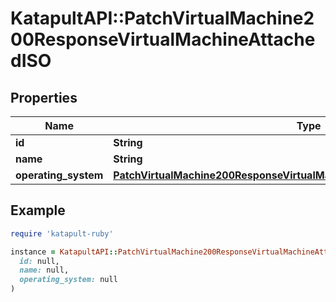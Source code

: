 # KatapultAPI::PatchVirtualMachine200ResponseVirtualMachineAttachedISO

## Properties

| Name | Type | Description | Notes |
| ---- | ---- | ----------- | ----- |
| **id** | **String** |  | [optional] |
| **name** | **String** |  | [optional] |
| **operating_system** | [**PatchVirtualMachine200ResponseVirtualMachineAttachedISOOperatingSystem**](PatchVirtualMachine200ResponseVirtualMachineAttachedISOOperatingSystem.md) |  | [optional] |

## Example

```ruby
require 'katapult-ruby'

instance = KatapultAPI::PatchVirtualMachine200ResponseVirtualMachineAttachedISO.new(
  id: null,
  name: null,
  operating_system: null
)
```

